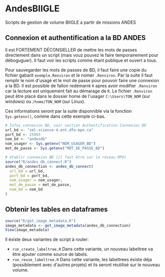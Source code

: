 # AndesBIIGLE
Scripts de gestion de volume BIIGLE a partir de missions ANDES



## Connexion et authentification a la BD ANDES  

Il est FORTEMENT DÉCONSIELLER de mettre les mots de passes directement dans un script (mais vouz pouvez le faire temporairement pour déboguguer). Il faut voir les scripts comme étant publique et ouvert a tous.

Pour sauvegarder les mots de passes de BD, il faut faire une copie du fichier gabarit `exemple.Renviron` et le nomer `.Renviron`. Par la suite il faut remplir le nom d'usagé et le mot de passe pour pouvoir faire une connexion a la BD. Il est possible de falloir redémarré `R` apres avoir modifier `.Renviron` car la lecture est uniquement fait au démarage de `R`. Le fichier `.Renviron` peut être placé dans le dossier home de l'usager `C:\Users\TON_NOM` (sur windows) ou `/home/TON_NOM` (sur Linux).

Ces informations seront par la suite disponnible via la fonction `Sys.getenv()`, comme dans cette exemple ci-bas.

``` R
# Infos connexion BD, voir section Authentification Connexion BD
url_bd <- "iml-science-4.ent.dfo-mpo.ca"
port_bd <- 25993
nom_bd <- "andesdb"
nom_usager <- Sys.getenv("NOM_USAGER_BD")
mot_de_passe <- Sys.getenv("MOT_DE_PASSE_BD")

# établir connexion BD (il faut être sur le réseau MPO)
source("R/andes_db_connect.R")
andes_db_connection <- andes_db_connect(
  url_bd = url_bd,
  port_bd = port_bd,
  nom_usager = nom_usager,
  mot_de_passe = mot_de_passe,
  nom_bd = nom_bd
)
```

## Obtenir les tables en dataframes
``` R
source("R/get_image_metadata.R")
image_metadata <- get_image_metadata(andes_db_connection)
View(image_metadata)
```


Il éxiste deux variantes de script à rouler:
 - `run_create_labeltree.R` Dans cette variante, un nouveau labeltree va être ajouter comme source de labels.
 - `run_reuse_labeltree.R` Dans cette variante, les labeltrees éxiste déja (possiblement avec d'autres projets) et ils seront réutilisé sur le nouveau volume.

